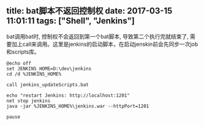 title: bat脚本不返回控制权
date: 2017-03-15 11:01:11
tags: ["Shell", "Jenkins"]
---
bat调用bat时, 控制权不会返回到第一个bat脚本, 导致第二个执行完就结束了, 需要加上call来调用。这里是jenkins的启动脚本，在启动jenskin前会先同步一次job和scripts库。
```
@echo off
set JENKINS_HOME=D:\dev\jenkins
cd /d %JENKINS_HOME%

call jenkins_updateScripts.bat

echo "restart Jenkins: http://localhost:1201"
net stop jenkins
java -jar %JENKINS_HOME%\jenkins.war --httpPort=1201

pause
```